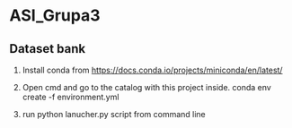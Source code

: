 # ASI_Grupa3
## Dataset bank

1. Install conda from https://docs.conda.io/projects/miniconda/en/latest/

2. Open cmd and go to the catalog with this project inside.
conda env create -f environment.yml

3. run python lanucher.py script from command line